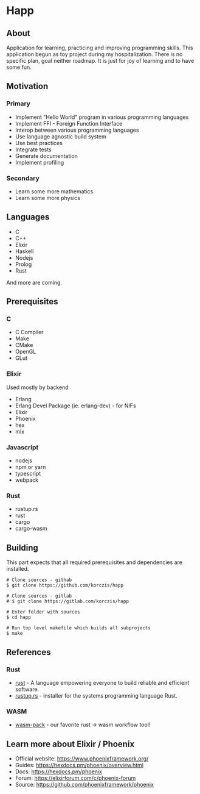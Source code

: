 # Happ

## About

Application for learning, practicing and improving programming skills. 
This application begun as toy project during my hospitalization.
There is no specific plan, goal neither roadmap.
It is just for joy of learning and to have some fun.

## Motivation

### Primary

- Implement "Hello World" program in various programming languages
- Implement FFI - Foreign Function Interface
- Interop between various programming languages
- Use language agnostic build system
- Use best practices
- Integrate tests
- Generate documentation
- Implement profiling

### Secondary

- Learn some more mathematics
- Learn some more physics

## Languages

- C
- C++
- Elixir
- Haskell
- Nodejs
- Prolog
- Rust

And more are coming.

## Prerequisites

### C

* C Compiler
* Make
* CMake
* OpenGL
* GLut

### Elixir

Used mostly by backend

* Erlang
* Erlang Devel Package (ie. erlang-dev) - for NIFs
* Elixir
* Phoenix
* hex
* mix

### Javascript

* nodejs
* npm or yarn
* typescript
* webpack

### Rust

* rustup.rs
* rust
* cargo
* cargo-wasm


## Building

This part expects that all required prerequisites and dependencies are installed.

```$bash
# Clone sources - githab
$ git clone https://github.com/korczis/happ

# Clone sources - gitlab
# $ git clone https://gitlab.com/korczis/happ

# Enter folder with sources
$ cd happ

# Run top level makefile which builds all subprojects
$ make

```

## References

### Rust

* [rust](https://www.rust-lang.org/) - A language empowering everyone
  to build reliable and efficient software.
* [rustup.rs](https://rustup.rs/) -  installer for
  the systems programming language Rust.

### WASM

* [wasm-pack](https://rustwasm.github.io/wasm-pack/) - our favorite rust -> wasm workflow tool!


## Learn more about Elixir / Phoenix

* Official website: https://www.phoenixframework.org/
* Guides: https://hexdocs.pm/phoenix/overview.html
* Docs: https://hexdocs.pm/phoenix
* Forum: https://elixirforum.com/c/phoenix-forum
* Source: https://github.com/phoenixframework/phoenix